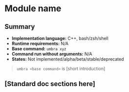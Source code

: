 # Module name

## Summary
* **Implementation language:** C++, bash/zsh/shell
* **Runtime requirements:** N/A
* **Base command:** `umbra xyz`
* **Command run without arguments:** N/A
* **States:** Not implemented/alpha/beta/stable/deprecated

> `umbra <base command>` is [short introduction]

## [Standard doc sections here]
